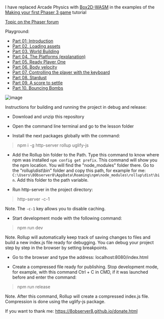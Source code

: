 I have replaced Arcade Physics with [Box2D-WASM](https://github.com/Birch-san/box2d-wasm) in the examples of the [Making your first Phaser 3 game](https://phaser.io/tutorials/making-your-first-phaser-3-game) tutorial

[Topic on the Phaser forum](https://phaser.discourse.group/t/i-have-replaced-arcade-physics-with-box2d-wasm-in-the-examples-of-the-making-your-first-phaser-3-game-tutorial/14274)

Playground:

- [Part 01: Introduction](https://plnkr.co/edit/CCl2t6pwXO1zt042?preview)
- [Part 02. Loading assets](https://plnkr.co/edit/mdYPalEf7BrSgcTN?preview)
- [Part 03. World Building](https://plnkr.co/edit/0xy62Zn6xTaPjfKn?preview)
- [Part 04. The Platforms (explanation)](https://plnkr.co/edit/0pMUhCXw4kMdmMho?preview)
- [Part 05. Ready Player One](https://plnkr.co/edit/EqPp3bB3ObrHNB8x?preview)
- [Part 06. Body velocity](https://plnkr.co/edit/hQnbhTlqTEdYFgEL?preview)
- [Part 07. Controlling the player with the keyboard](https://plnkr.co/edit/LOG7BW3P5NgnV7TS?preview)
- [Part 08. Stardust](https://plnkr.co/edit/ubpn5G4CXZTcnPKX?preview)
- [Part 09. A score to settle](https://plnkr.co/edit/1nG161Y9ZFDPFpNe?preview)
- [Part 10. Bouncing Bombs](https://plnkr.co/edit/PT6viN6hJJ0FVW2X?preview)

![image](https://github.com/8Observer8/port-to-box2dwasm-of-making-your-first-game-rollup-phaser3-js/assets/3908473/8c1f42d8-387f-4767-b23b-03f5b028ea34)

Instructions for building and running the project in debug and release:

- Download and unzip this repository

- Open the command line terminal and go to the lesson folder

- Install the next packages globally with the command:

> npm i -g http-server rollup uglify-js

- Add the Rollup bin folder to the Path. Type this command to know where npm was installed `npm config get prefix`. This command will show you the npm location. You will find the "node_modules" folder there. Go to the "rollup\dist\bin" folder and copy this path, for example for me: `C:\Users\8Observer8\AppData\Roaming\npm\node_modules\rollup\dist\bin`. Add this folder to the path variable.

- Run http-server in the project directory:

> http-server -c-1

Note. The `-c-1` key allows you to disable caching.

- Start development mode with the following command:

> npm run dev

Note. Rollup will automatically keep track of saving changes to files and build a new index.js file ready for debugging. You can debug your project step by step in the browser by setting breakpoints.

- Go to the browser and type the address: localhost:8080/index.html

- Create a compressed file ready for publishing. Stop development mode, for example, with this command Ctrl + C in CMD, if it was launched before and enter the command:

> npm run release

Note. After this command, Rollup will create a compressed index.js file. Compression is done using the uglify-js package.

If you want to thank me: https://8observer8.github.io/donate.html
